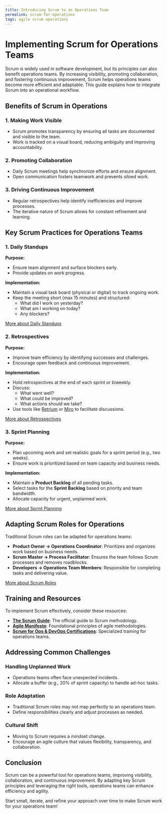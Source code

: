 ```yaml
---
title: Introducing Scrum to an Operations Team
permalink: scrum-for-operations
tags: agile scrum operations
---
```


# Implementing Scrum for Operations Teams

Scrum is widely used in software development, but its principles can also benefit operations teams. By increasing visibility, promoting collaboration, and fostering continuous improvement, Scrum helps operations teams become more efficient and adaptable. This guide explains how to integrate Scrum into an operational workflow.

## Benefits of Scrum in Operations

### 1. Making Work Visible
- Scrum promotes transparency by ensuring all tasks are documented and visible to the team.
- Work is tracked on a visual board, reducing ambiguity and improving accountability.

### 2. Promoting Collaboration
- Daily Scrum meetings help synchronize efforts and ensure alignment.
- Open communication fosters teamwork and prevents siloed work.

### 3. Driving Continuous Improvement
- Regular retrospectives help identify inefficiencies and improve processes.
- The iterative nature of Scrum allows for constant refinement and learning.

## Key Scrum Practices for Operations Teams

### 1. Daily Standups
**Purpose:**
- Ensure team alignment and surface blockers early.
- Provide updates on work progress.

**Implementation:**
- Maintain a visual task board (physical or digital) to track ongoing work.
- Keep the meeting short (max 15 minutes) and structured:
  - What did I work on yesterday?
  - What am I working on today?
  - Any blockers?

[More about Daily Standups](https://www.scrum.org/resources/what-is-daily-scrum)

### 2. Retrospectives
**Purpose:**
- Improve team efficiency by identifying successes and challenges.
- Encourage open feedback and continuous improvement.

**Implementation:**
- Hold retrospectives at the end of each sprint or biweekly.
- Discuss:
  - What went well?
  - What could be improved?
  - What actions should we take?
- Use tools like [Retrium](https://www.retrium.com/) or [Miro](https://miro.com/) to facilitate discussions.

[More about Retrospectives](https://www.scrum.org/resources/what-is-a-sprint-retrospective)

### 3. Sprint Planning
**Purpose:**
- Plan upcoming work and set realistic goals for a sprint period (e.g., two weeks).
- Ensure work is prioritized based on team capacity and business needs.

**Implementation:**
- Maintain a **Product Backlog** of all pending tasks.
- Select tasks for the **Sprint Backlog** based on priority and team bandwidth.
- Allocate capacity for urgent, unplanned work.

[More about Sprint Planning](https://www.scrum.org/resources/what-is-sprint-planning)

## Adapting Scrum Roles for Operations

Traditional Scrum roles can be adapted for operations teams:

- **Product Owner → Operations Coordinator**: Prioritizes and organizes work based on business needs.
- **Scrum Master → Process Facilitator**: Ensures the team follows Scrum processes and removes roadblocks.
- **Developers → Operations Team Members**: Responsible for completing tasks and delivering value.

[More about Scrum Roles](https://www.scrumalliance.org/about-scrum/team-roles)

## Training and Resources
To implement Scrum effectively, consider these resources:

- **[The Scrum Guide](https://scrumguides.org/)**: The official guide to Scrum methodology.
- **[Agile Manifesto](https://agilemanifesto.org/)**: Foundational principles of agile methodologies.
- **[Scrum for Ops & DevOps Certifications](https://www.scrumstudy.com/certification/scrum-for-ops-and-devops-fundamentals-certified?utm_source=chatgpt.com)**: Specialized training for operations teams.

## Addressing Common Challenges

### Handling Unplanned Work
- Operations teams often face unexpected incidents.
- Allocate a buffer (e.g., 20% of sprint capacity) to handle ad-hoc tasks.

### Role Adaptation
- Traditional Scrum roles may not map perfectly to an operations team.
- Define responsibilities clearly and adjust processes as needed.

### Cultural Shift
- Moving to Scrum requires a mindset change.
- Encourage an agile culture that values flexibility, transparency, and collaboration.

## Conclusion
Scrum can be a powerful tool for operations teams, improving visibility, collaboration, and continuous improvement. By adapting key Scrum principles and leveraging the right tools, operations teams can enhance efficiency and agility.

Start small, iterate, and refine your approach over time to make Scrum work for your operations team!